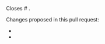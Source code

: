 <!---
This is a suggested pull request template for Brainhack Jupyer Book.
It's designed to capture information we've found to be useful in reviewing pull requests.

We do not accept edits on manuscript on GitHub.
Please refer to the preprint: https://psyarxiv.com/rytjq/
Instruction to annotate the preprint: https://help.osf.io/hc/en-us/articles/360019738554-Annotate-a-Preprint

The pages related to authors and sponsors are built form spreadsheets under `data`.
Please update the following information accordingly:
Genral acknowledgements: `data/acknowledgments/acknowledgments.csv`
Author information: `data/contributors/contributors.tsv`
We do not accept changes to files prepended with `preprint` as the project has ended.

See here for more information on what is expected for pull requests:
https://github.com/brainhackorg/brainhack_jupyter_book/blob/main/CONTRIBUTING.md
-->

<!-- You can link a pull request to an issue to show that a fix is in progress.
The issue will be automatically close when the pull request is merged.
https://help.github.com/articles/closing-issues-using-keywords -->
Closes # .

<!-- Please give a brief overview of what has changed in the PR.
If you're not sure what to write, consider it a note to the is to indicate
what they should be looking for when they review the pull request. -->
Changes proposed in this pull request:

-
-
